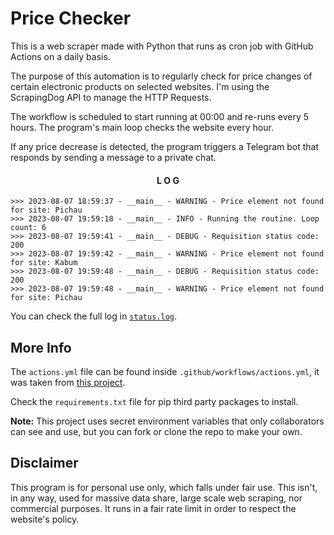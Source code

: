 # Price Checker
This is a web scraper made with Python that runs as cron job with GitHub Actions on a daily basis.

The purpose of this automation is to regularly check for price changes of certain electronic products on selected websites. I'm using the ScrapingDog API to manage the HTTP Requests.

The workflow is scheduled to start running at 00:00 and re-runs every 5 hours. The program's main loop checks the website every hour.

If any price decrease is detected, the program triggers a Telegram bot that responds by sending a message to a private chat.

<div align="center" >

#### L O G

</div>

```
>>> 2023-08-07 18:59:37 - __main__ - WARNING - Price element not found for site: Pichau
>>> 2023-08-07 19:59:18 - __main__ - INFO - Running the routine. Loop count: 6
>>> 2023-08-07 19:59:41 - __main__ - DEBUG - Requisition status code: 200
>>> 2023-08-07 19:59:42 - __main__ - WARNING - Price element not found for site: Kabum
>>> 2023-08-07 19:59:48 - __main__ - DEBUG - Requisition status code: 200
>>> 2023-08-07 19:59:48 - __main__ - WARNING - Price element not found for site: Pichau
```

You can check the full log in [`status.log`](./status.log).

## More Info

The `actions.yml` file can be found inside `.github/workflows/actions.yml`, it was taken from [this project](https://github.com/patrickloeber/python-github-action-template).

Check the `requirements.txt` file for pip third party packages to install.

<strong>Note:</strong> This project uses secret environment variables that only collaborators can see and use, but you can fork or clone the repo to make your own. 

## Disclaimer
This program is for personal use only, which falls under fair use. This isn't, in any way, used for massive data share, large scale web scraping, nor commercial purposes. It runs in a fair rate limit in order to respect the website's policy.